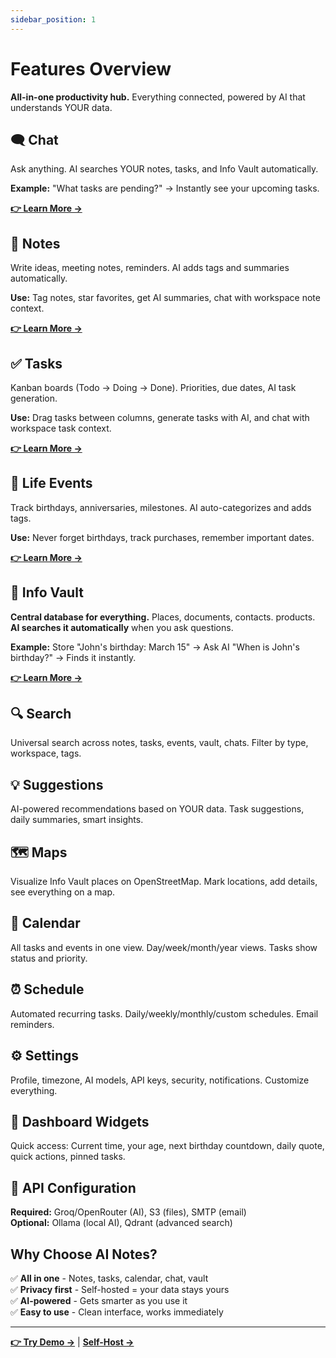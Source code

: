 ```yaml
---
sidebar_position: 1
---
```


# Features Overview

**All-in-one productivity hub.** Everything connected, powered by AI that understands YOUR data.

## 🗨️ Chat

Ask anything. AI searches YOUR notes, tasks, and Info Vault automatically.

**Example:** "What tasks are pending?" → Instantly see your upcoming tasks.

**[👉 Learn More →](/docs/feature/chat-by-ai)**

## 📝 Notes

Write ideas, meeting notes, reminders. AI adds tags and summaries automatically.

**Use:** Tag notes, star favorites, get AI summaries, chat with workspace note context.

**[👉 Learn More →](/docs/feature/notes)**

## ✅ Tasks

Kanban boards (Todo → Doing → Done). Priorities, due dates, AI task generation.

**Use:** Drag tasks between columns, generate tasks with AI, and chat with workspace task context.

**[👉 Learn More →](/docs/feature/task)**

## 🎉 Life Events

Track birthdays, anniversaries, milestones. AI auto-categorizes and adds tags.

**Use:** Never forget birthdays, track purchases, remember important dates.

**[👉 Learn More →](/docs/feature/life-events)**

## 🔐 Info Vault

**Central database for everything.** Places, documents, contacts. products. **AI searches it automatically** when you ask questions.

**Example:** Store "John's birthday: March 15" → Ask AI "When is John's birthday?" → Finds it instantly.

**[👉 Learn More →](/docs/feature/info-vault)**

## 🔍 Search

Universal search across notes, tasks, events, vault, chats. Filter by type, workspace, tags.

## 💡 Suggestions

AI-powered recommendations based on YOUR data. Task suggestions, daily summaries, smart insights.

## 🗺️ Maps

Visualize Info Vault places on OpenStreetMap. Mark locations, add details, see everything on a map.

## 📅 Calendar

All tasks and events in one view. Day/week/month/year views. Tasks show status and priority.

## ⏰ Schedule

Automated recurring tasks. Daily/weekly/monthly/custom schedules. Email reminders.

## ⚙️ Settings

Profile, timezone, AI models, API keys, security, notifications. Customize everything.

## 🎨 Dashboard Widgets

Quick access: Current time, your age, next birthday countdown, daily quote, quick actions, pinned tasks.

## 🔌 API Configuration

**Required:** Groq/OpenRouter (AI), S3 (files), SMTP (email)  
**Optional:** Ollama (local AI), Qdrant (advanced search)

## Why Choose AI Notes?

✅ **All in one** - Notes, tasks, calendar, chat, vault  
✅ **Privacy first** - Self-hosted = your data stays yours  
✅ **AI-powered** - Gets smarter as you use it  
✅ **Easy to use** - Clean interface, works immediately

---

**[👉 Try Demo →](http://demo.ai-notes.xyz/)** | **[Self-Host →](/docs/deployment/docker-build)**

